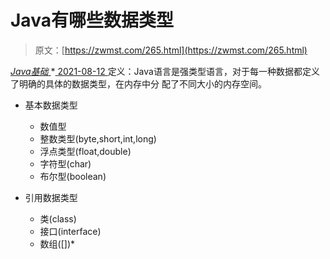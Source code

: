 <!--yml
category: 未分类
date: 0001-01-01 00:00:00
-->

# Java有哪些数据类型

> 原文：[https://zwmst.com/265.html](https://zwmst.com/265.html)

   [ *Java基础* ](https://zwmst.com/java%e5%9f%ba%e7%a1%80)*[ <time datetime="2021-08-12T17:08:18+08:00"> 2021-08-12 </time> ](https://zwmst.com/265.html)  定义：Java语言是强类型语言，对于每一种数据都定义了明确的具体的数据类型，在内存中分 配了不同大小的内存空间。

*   基本数据类型

    *   数值型
    *   整数类型(byte,short,int,long)
    *   浮点类型(float,double)
    *   字符型(char)
    *   布尔型(boolean)
*   引用数据类型

    *   类(class)
    *   接口(interface)
    *   数组([])*